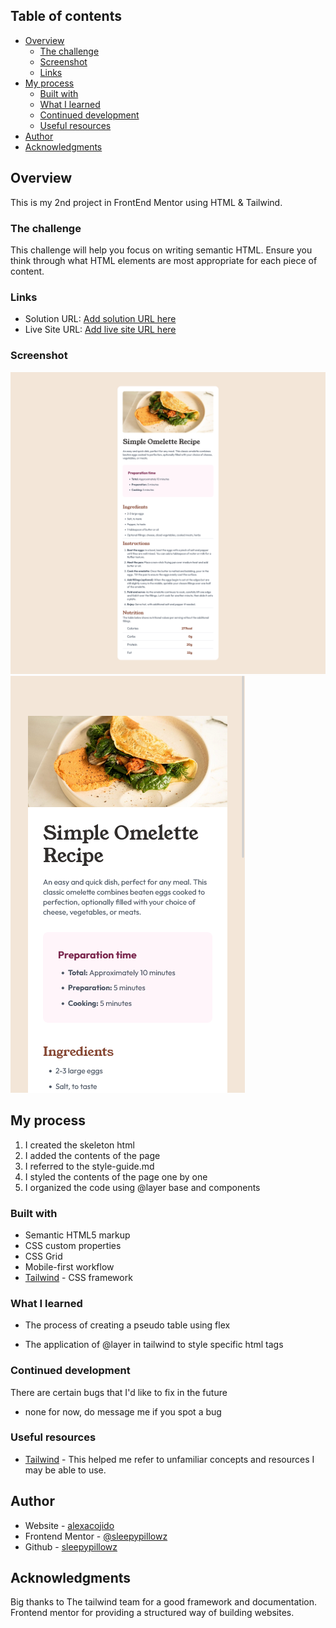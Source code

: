 ## Table of contents

- [Overview](#overview)
  - [The challenge](#the-challenge)
  - [Screenshot](#screenshot)
  - [Links](#links)
- [My process](#my-process)
  - [Built with](#built-with)
  - [What I learned](#what-i-learned)
  - [Continued development](#continued-development)
  - [Useful resources](#useful-resources)
- [Author](#author)
- [Acknowledgments](#acknowledgments)

## Overview

This is my 2nd project in FrontEnd Mentor using HTML & Tailwind.

### The challenge

This challenge will help you focus on writing semantic HTML. Ensure you think through what HTML elements are most appropriate for each piece of content.

### Links

- Solution URL: [Add solution URL here](https://www.frontendmentor.io/solutions/responsive-recipe-page-using-css-grid-and-flexbox-8BHL87qQb2)
- Live Site URL: [Add live site URL here](sleepypillowz-recipe-page.netlify.app/)

### Screenshot

![](./screenshot.png)
![](./screenshot2.png)

## My process

  1. I created the skeleton html
  2. I added the contents of the page
  3. I referred to the style-guide.md
  4. I styled the contents of the page one by one
  4. I organized the code using @layer base and components

### Built with

- Semantic HTML5 markup
- CSS custom properties
- CSS Grid
- Mobile-first workflow
- [Tailwind](https://tailwindcss.com/) - CSS framework

### What I learned

- The process of creating a pseudo table using flex

- The application of @layer in tailwind to style specific html tags

### Continued development

There are certain bugs that I'd like to fix in the future
  - none for now, do message me if you spot a bug

### Useful resources

- [Tailwind](https://tailwindcss.com/) - This helped me refer to unfamiliar concepts and resources I may be able to use.

## Author

- Website - [alexacojido](https://alexacojido.netlify.app/)
- Frontend Mentor - [@sleepypillowz](https://www.frontendmentor.io/profile/sleepypillowz)
- Github - [sleepypillowz](https://github.com/sleepypillowz)

## Acknowledgments

Big thanks to The tailwind team for a good framework and documentation. Frontend mentor for providing a structured way of building websites.